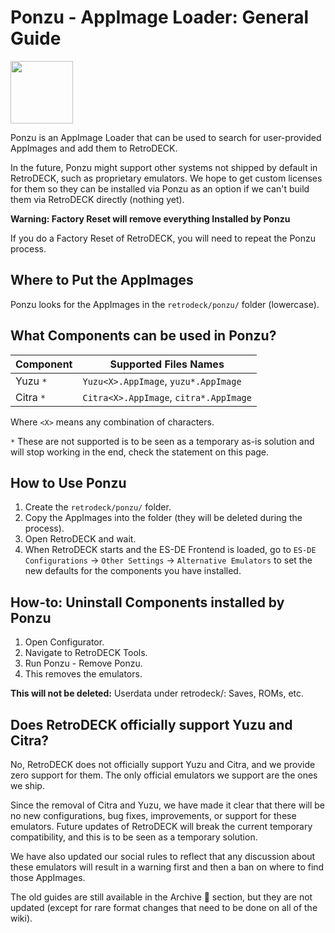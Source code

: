 # Ponzu - AppImage Loader: General Guide

<img src="../../../wiki_images/logos/ponzu-logo.png" width="100">

Ponzu is an AppImage Loader that can be used to search for user-provided AppImages and add them to RetroDECK.

In the future, Ponzu might support other systems not shipped by default in RetroDECK, such as proprietary emulators. We hope to get custom licenses for them so they can be installed via Ponzu as an option if we can't build them via RetroDECK directly (nothing yet).

**Warning: Factory Reset will remove everything Installed by Ponzu**

If you do a Factory Reset of RetroDECK, you will need to repeat the Ponzu process.

## Where to Put the AppImages

Ponzu looks for the AppImages in the `retrodeck/ponzu/` folder (lowercase).

## What Components can be used in Ponzu?

| Component | Supported Files Names |
|----------|-----------------|
| Yuzu `*`     | `Yuzu<X>.AppImage`, `yuzu*.AppImage` |
| Citra `*`   | `Citra<X>.AppImage`, `citra*.AppImage` |

Where `<X>` means any combination of characters.

`*` These are not supported is to be seen as a temporary as-is solution and will stop working in the end, check the statement on this page.

## How to Use Ponzu

1. Create the `retrodeck/ponzu/` folder.
2. Copy the AppImages into the folder (they will be deleted during the process).
3. Open RetroDECK and wait.
4. When RetroDECK starts and the ES-DE Frontend is loaded, go to `ES-DE Configurations` -> `Other Settings` -> `Alternative Emulators` to set the new defaults for the components you have installed.
 
## How-to: Uninstall Components installed by Ponzu

1. Open Configurator.
2. Navigate to RetroDECK Tools.
3. Run Ponzu - Remove Ponzu.
4. This removes the emulators.


**This will not be deleted:** Userdata under retrodeck/: Saves, ROMs, etc.

## Does RetroDECK officially support Yuzu and Citra?

No, RetroDECK does not officially support Yuzu and Citra, and we provide zero support for them. The only official emulators we support are the ones we ship.

Since the removal of Citra and Yuzu, we have made it clear that there will be no new configurations, bug fixes, improvements, or support for these emulators. Future updates of RetroDECK will break the current temporary compatibility, and this is to be seen as a temporary solution.

We have also updated our social rules to reflect that any discussion about these emulators will result in a warning first and then a ban on where to find those AppImages.

The old guides are still available in the Archive 📂 section, but they are not updated (except for rare format changes that need to be done on all of the wiki).
